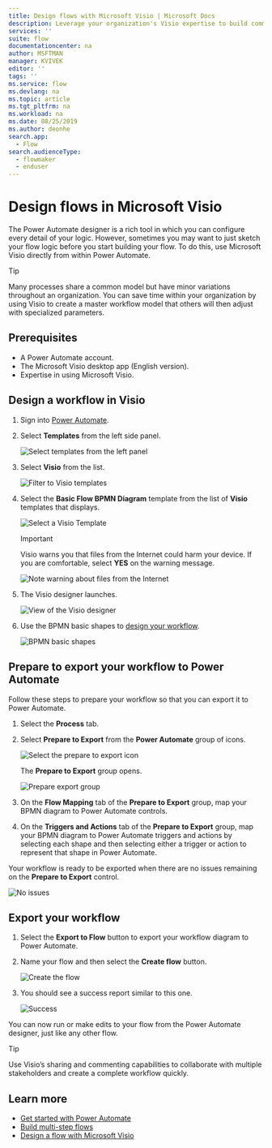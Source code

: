 ```yaml
---
title: Design flows with Microsoft Visio | Microsoft Docs
description: Leverage your organization's Visio expertise to build common models as a starting point to create flows.
services: ''
suite: flow
documentationcenter: na
author: MSFTMAN
manager: KVIVEK
editor: ''
tags: ''
ms.service: flow
ms.devlang: na
ms.topic: article
ms.tgt_pltfrm: na
ms.workload: na
ms.date: 08/25/2019
ms.author: deonhe
search.app: 
  - Flow
search.audienceType: 
  - flowmaker
  - enduser
---
```



# Design flows in Microsoft Visio


The Power Automate designer is a rich tool in which you can configure every detail of your logic. However, sometimes you may want to just sketch your flow logic before you start building your flow. To do this, use Microsoft Visio directly from within Power Automate.

>[!TIP]
> Many processes share a common model but have minor variations throughout an organization. You can save time within your organization by using Visio to create a master workflow model that others will then adjust with specialized parameters.

## Prerequisites

- A Power Automate account.
- The Microsoft Visio desktop app (English version).
- Expertise in using Microsoft Visio.

## Design a workflow in Visio

1. Sign into [Power Automate](https://flow.microsoft.com).
1. Select **Templates** from the left side panel.

     ![Select templates from the left panel](./media/visio-flows/templates-from-left-panel.png)

1. Select **Visio** from the list.

     ![Filter to Visio templates](./media/visio-flows/select-visio.png) 

1. Select the **Basic Flow BPMN Diagram** template from the list of **Visio** templates that displays.

     ![Select a Visio Template](./media/visio-flows/visio-templates.png) 

     >[!IMPORTANT]
     >Visio warns you that files from the Internet could harm your device. If you are comfortable, select **YES** on the warning message.

     ![Note warning about files from the Internet](./media/visio-flows/visio-warning.png)

1. The Visio designer launches.

     ![View of the Visio designer](./media/visio-flows/visio-designer.png)


1. Use the BPMN basic shapes to [design your workflow](https://support.office.com/article/design-a-microsoft-flow-in-visio-35f0c9a9-912b-486d-88f7-4fc68013ad1a).

   ![BPMN basic shapes](./media/visio-flows/bpmn-basic-shapes.png)

## Prepare to export your workflow to Power Automate

Follow these steps to prepare your workflow so that you can export it to Power Automate.

1. Select the **Process** tab.
1. Select **Prepare to Export** from the **Power Automate** group of icons.

   ![Select the prepare to export icon](./media/visio-flows/prepare-export-icon.png)
   
   The **Prepare to Export** group opens.

   ![Prepare export group](./media/visio-flows/prepare-export-group.png)

1. On the **Flow Mapping** tab of the **Prepare to Export** group, map your BPMN diagram to Power Automate controls. 

1. On the **Triggers and Actions** tab of the **Prepare to Export** group, map your BPMN diagram to Power Automate triggers and actions by selecting each shape and then selecting either a trigger or action to represent that shape in Power Automate.

Your workflow is ready to be exported when there are no issues remaining on the **Prepare to Export** control.

![No issues](./media/visio-flows/prepare-export-no-issues.png) 

## Export your workflow
1. Select the **Export to Flow** button to export your workflow diagram to Power Automate.
1. Name your flow and then select the **Create flow** button.
   
   ![Create the flow](./media/visio-flows/export-create-flow.png)

1. You should see a success report similar to this one.

    ![Success](./media/visio-flows/export-create-flow-success.png)

You can now run or make edits to your flow from the Power Automate designer, just like any other flow.

>[!TIP]
> Use Visio’s sharing and commenting capabilities to collaborate with multiple stakeholders and create a complete workflow quickly.

## Learn more

- [Get started with Power Automate](getting-started.md) 
- [Build multi-step flows](multi-step-logic-flow.md)
- [Design a flow with Microsoft Visio](https://support.office.com/article/design-a-microsoft-flow-in-visio-35f0c9a9-912b-486d-88f7-4fc68013ad1a)

     
